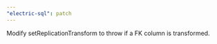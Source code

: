 ```yaml
---
"electric-sql": patch
---
```


Modify setReplicationTransform to throw if a FK column is transformed.
